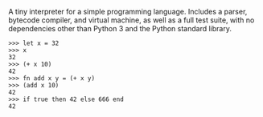 A tiny interpreter for a simple programming language. Includes a parser, bytecode compiler, and virtual machine, as well as a full test suite, with no dependencies other than Python 3 and the Python standard library.

```
>>> let x = 32
>>> x
32
>>> (+ x 10)
42
>>> fn add x y = (+ x y)
>>> (add x 10)
42
>>> if true then 42 else 666 end
42
```
